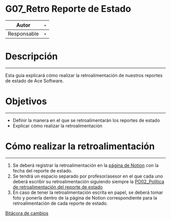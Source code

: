 # G07_Retro Reporte de Estado

| Autor | ‣  |
| --- | --- |
| Responsable |  ‣  |

# Descripción

---

Esta guía explicará cómo realizar la retroalimentación  de nuestros reportes de estado de Ace Software.

# Objetivos

---

- Definir la manera en el que se retroalimentarán los reportes de estado
- Explicar cómo realizar la retroalimentación

# Cómo realizar la retroalimentación

---

1. Se deberá registrar la retroalimentación en la [página de Notion](../../Mejora%20continua%20180f52fe2fc3469896180891cb8545fb/Forma%20de%20Trabajo%20f5f10b8b81634ac0a406aa2d7fa1bbfc/Reporte%20de%20Estado%20eb0be4d992144fe1b49b3e40e4144c49.md) con la fecha del reporte de estado.
2. Se tendrá un espacio separado por profesor/asesor en el que cada uno deberá escribir su retroalimentación siguiendo siempre la [PO02_Política de retroalimentación del reporte de estado](../Politicas%20d2cd71f3c48c456e9a38a16b2508b6b9/PO02_Poli%CC%81tica%20de%20retroalimentacio%CC%81n%20del%20reporte%20d%20b4d2c30e9fef4ac4867fe7d63ac4e915.md) 
3. En caso de tener la retroalimentación escrita en papel, se deberá tomar foto y ponerla dentro de la página de Notion correspondiente para la retroalimentación de cada reporte de estado.

[Bitácora de cambios](G07_Retro%20Reporte%20de%20Estado%20f714952c22f74115b95c3f10e71663f9/Bita%CC%81cora%20de%20cambios%202f0544c015984d298f08d1ae3e517dc2.csv)